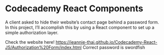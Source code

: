 # Codecademy React Components

A client asked to hide their website’s contact page behind a password form. 
In this project, I’ll accomplish this by using a React component to set up a simple authorization layer.

Check the website here! https://jeannie-thai.github.io/Codecademy-React-JS/Authorization%20Form/index.html
Correct password is swordfish
